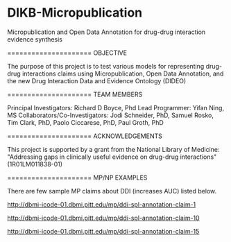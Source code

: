 DIKB-Micropublication
=====================

Micropublication and Open Data Annotation for drug-drug interaction evidence synthesis

=====================
OBJECTIVE

The purpose of this project is to test various models for representing
drug-drug interactions claims using Micropublication, Open Data
Annotation, and the new Drug Interaction Data and Evidence Ontology
(DIDEO)

=====================
TEAM MEMBERS

Principal Investigators: Richard D Boyce, Phd
Lead Programmer: Yifan Ning, MS
Collaborators/Co-Investigators: Jodi Schneider, PhD, Samuel Rosko, Tim Clark, PhD, Paolo Ciccarese, PhD, Paul Groth, PhD


=====================
ACKNOWLEDGEMENTS

This project is supported by a grant from the National Library of
Medicine: "Addressing gaps in clinically useful evidence on drug-drug
interactions" (1R01LM011838-01)

=====================
MP/NP EXAMPLES

There are few sample MP claims about DDI (increases AUC) listed below. 

http://dbmi-icode-01.dbmi.pitt.edu/mp/ddi-spl-annotation-claim-1

http://dbmi-icode-01.dbmi.pitt.edu/mp/ddi-spl-annotation-claim-10

http://dbmi-icode-01.dbmi.pitt.edu/mp/ddi-spl-annotation-claim-15
